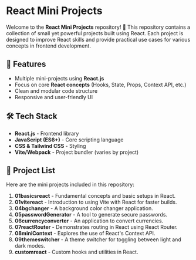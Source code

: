 # React Mini Projects

Welcome to the **React Mini Projects** repository! 🚀 This repository contains a collection of small yet powerful projects built using React. Each project is designed to improve  React skills and provide practical use cases for various concepts in frontend development.

## 📌 Features
- Multiple mini-projects using **React.js**
- Focus on core **React concepts** (Hooks, State, Props, Context API, etc.)
- Clean and modular code structure
- Responsive and user-friendly UI

## 🛠️ Tech Stack
- **React.js** - Frontend library
- **JavaScript (ES6+)** - Core scripting language
- **CSS & Tailwind CSS** - Styling
- **Vite/Webpack** - Project bundler (varies by project)



## 📂 Project List
Here are the mini projects included in this repository:

1. **01basicsreact** - Fundamental concepts and basic setups in React.
2. **01vitereact** - Introduction to using Vite with React for faster builds.
3. **04bgchanger** - A background color changer application.
4. **05passwordGenerator** - A tool to generate secure passwords.
5. **06currencyconverter** - An application to convert currencies.
6. **07reactRouter** - Demonstrates routing in React using React Router.
7. **08miniContext** - Explores the use of React's Context API.
8. **09themeswitcher** - A theme switcher for toggling between light and dark modes.
9. **customreact** - Custom hooks and utilities in React.


